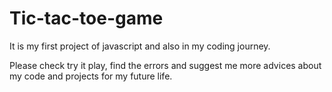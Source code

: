 # Tic-tac-toe-game 

It is my first project of javascript and also in my coding journey.

Please check try it play, find the errors and suggest me more advices about my code and projects for my future life.
